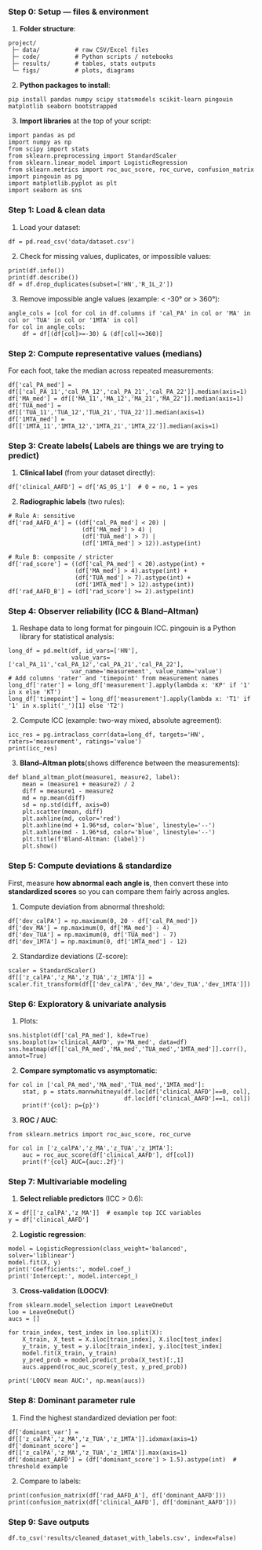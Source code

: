 ### Step 0: Setup — files & environment

1. **Folder structure**:
```
project/
 ├─ data/          # raw CSV/Excel files
 ├─ code/          # Python scripts / notebooks
 ├─ results/       # tables, stats outputs
 └─ figs/          # plots, diagrams
```
2. **Python packages to install**:
```
pip install pandas numpy scipy statsmodels scikit-learn pingouin matplotlib seaborn bootstrapped
```
3. **Import libraries** at the top of your script:
```
import pandas as pd
import numpy as np
from scipy import stats
from sklearn.preprocessing import StandardScaler
from sklearn.linear_model import LogisticRegression
from sklearn.metrics import roc_auc_score, roc_curve, confusion_matrix
import pingouin as pg
import matplotlib.pyplot as plt
import seaborn as sns
```

### Step 1: Load & clean data

1. Load your dataset:
```
df = pd.read_csv('data/dataset.csv')
```
2. Check for missing values, duplicates, or impossible values:
```
print(df.info())
print(df.describe())
df = df.drop_duplicates(subset=['HN','R_1L_2'])
```
3. Remove impossible angle values (example: < -30° or > 360°):
```
angle_cols = [col for col in df.columns if 'cal_PA' in col or 'MA' in col or 'TUA' in col or '1MTA' in col]
for col in angle_cols:
    df = df[(df[col]>=-30) & (df[col]<=360)]
```

### Step 2: Compute representative values (medians)

For each foot, take the median across repeated measurements:
```
df['cal_PA_med'] =  df[['cal_PA_11','cal_PA_12','cal_PA_21','cal_PA_22']].median(axis=1)
df['MA_med'] = df[['MA_11','MA_12','MA_21','MA_22']].median(axis=1)
df['TUA_med'] = df[['TUA_11','TUA_12','TUA_21','TUA_22']].median(axis=1)
df['1MTA_med'] = df[['1MTA_11','1MTA_12','1MTA_21','1MTA_22']].median(axis=1)
```

### Step 3: Create labels( Labels are things we are trying to predict)

1. **Clinical label** (from your dataset directly):
```
df['clinical_AAFD'] = df['AS_0S_1']  # 0 = no, 1 = yes
```
2. **Radiographic labels** (two rules):
```
# Rule A: sensitive
df['rad_AAFD_A'] = ((df['cal_PA_med'] < 20) | 
                     (df['MA_med'] > 4) | 
                     (df['TUA_med'] > 7) | 
                     (df['1MTA_med'] > 12)).astype(int)

# Rule B: composite / stricter
df['rad_score'] = ((df['cal_PA_med'] < 20).astype(int) + 
                   (df['MA_med'] > 4).astype(int) + 
                   (df['TUA_med'] > 7).astype(int) + 
                   (df['1MTA_med'] > 12).astype(int))
df['rad_AAFD_B'] = (df['rad_score'] >= 2).astype(int)
```

### Step 4: Observer reliability (ICC & Bland–Altman)

1. Reshape data to long format for pingouin ICC. pingouin is a Python library for statistical analysis:
```
long_df = pd.melt(df, id_vars=['HN'], 
                  value_vars=['cal_PA_11','cal_PA_12','cal_PA_21','cal_PA_22'],
                  var_name='measurement', value_name='value')
# Add columns 'rater' and 'timepoint' from measurement names
long_df['rater'] = long_df['measurement'].apply(lambda x: 'KP' if '1' in x else 'KT')
long_df['timepoint'] = long_df['measurement'].apply(lambda x: 'T1' if '1' in x.split('_')[1] else 'T2')
```
2. Compute ICC (example: two-way mixed, absolute agreement):
```
icc_res = pg.intraclass_corr(data=long_df, targets='HN', raters='measurement', ratings='value')
print(icc_res)
```
3. **Bland–Altman plots**(shows difference between the measurements):
```
def bland_altman_plot(measure1, measure2, label):
    mean = (measure1 + measure2) / 2
    diff = measure1 - measure2
    md = np.mean(diff)
    sd = np.std(diff, axis=0)
    plt.scatter(mean, diff)
    plt.axhline(md, color='red')
    plt.axhline(md + 1.96*sd, color='blue', linestyle='--')
    plt.axhline(md - 1.96*sd, color='blue', linestyle='--')
    plt.title(f'Bland-Altman: {label}')
    plt.show()
```

### Step 5: Compute deviations & standardize

First, measure **how abnormal each angle is**, then convert these into **standardized scores** so you can compare them fairly across angles.

1. Compute deviation from abnormal threshold:
```
df['dev_calPA'] = np.maximum(0, 20 - df['cal_PA_med'])
df['dev_MA'] = np.maximum(0, df['MA_med'] - 4)
df['dev_TUA'] = np.maximum(0, df['TUA_med'] - 7)
df['dev_1MTA'] = np.maximum(0, df['1MTA_med'] - 12)
```
2. Standardize deviations (Z-score):
```
scaler = StandardScaler()
df[['z_calPA','z_MA','z_TUA','z_1MTA']] = scaler.fit_transform(df[['dev_calPA','dev_MA','dev_TUA','dev_1MTA']])
```

### Step 6: Exploratory & univariate analysis

1. Plots: 
```
sns.histplot(df['cal_PA_med'], kde=True)
sns.boxplot(x='clinical_AAFD', y='MA_med', data=df)
sns.heatmap(df[['cal_PA_med','MA_med','TUA_med','1MTA_med']].corr(), annot=True)
```
2. **Compare symptomatic vs asymptomatic**:
```
for col in ['cal_PA_med','MA_med','TUA_med','1MTA_med']:
    stat, p = stats.mannwhitneyu(df.loc[df['clinical_AAFD']==0, col],
                                 df.loc[df['clinical_AAFD']==1, col])
    print(f'{col}: p={p}')
```
3. **ROC / AUC**:
```
from sklearn.metrics import roc_auc_score, roc_curve

for col in ['z_calPA','z_MA','z_TUA','z_1MTA']:
    auc = roc_auc_score(df['clinical_AAFD'], df[col])
    print(f'{col} AUC={auc:.2f}')
```

### Step 7: Multivariable modeling

1. **Select reliable predictors** (ICC > 0.6):
```
X = df[['z_calPA','z_MA']]  # example top ICC variables
y = df['clinical_AAFD']
```
2. **Logistic regression**:
```
model = LogisticRegression(class_weight='balanced', solver='liblinear')
model.fit(X, y)
print('Coefficients:', model.coef_)
print('Intercept:', model.intercept_)
```
3. **Cross-validation (LOOCV)**:
```
from sklearn.model_selection import LeaveOneOut
loo = LeaveOneOut()
aucs = []

for train_index, test_index in loo.split(X):
    X_train, X_test = X.iloc[train_index], X.iloc[test_index]
    y_train, y_test = y.iloc[train_index], y.iloc[test_index]
    model.fit(X_train, y_train)
    y_pred_prob = model.predict_proba(X_test)[:,1]
    aucs.append(roc_auc_score(y_test, y_pred_prob))

print('LOOCV mean AUC:', np.mean(aucs))
```

### Step 8: Dominant parameter rule

1. Find the highest standardized deviation per foot:
```
df['dominant_var'] = df[['z_calPA','z_MA','z_TUA','z_1MTA']].idxmax(axis=1)
df['dominant_score'] = df[['z_calPA','z_MA','z_TUA','z_1MTA']].max(axis=1)
df['dominant_AAFD'] = (df['dominant_score'] > 1.5).astype(int)  # threshold example
```
2. Compare to labels:
```
print(confusion_matrix(df['rad_AAFD_A'], df['dominant_AAFD']))
print(confusion_matrix(df['clinical_AAFD'], df['dominant_AAFD']))
```

### Step 9: Save outputs

```
df.to_csv('results/cleaned_dataset_with_labels.csv', index=False)
```
